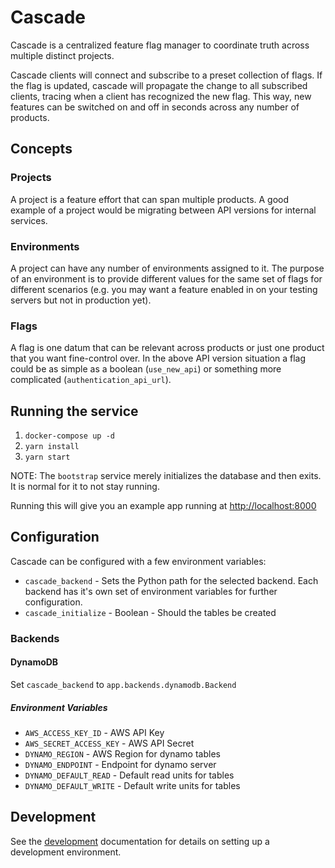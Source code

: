 # Cascade

Cascade is a centralized feature flag manager to coordinate truth across multiple distinct projects.

Cascade clients will connect and subscribe to a preset collection of flags. If the flag is updated, cascade will propagate the change to all subscribed clients, tracing when a client has recognized the new flag. This way, new features can be switched on and off in seconds across any number of products.

## Concepts

### Projects

A project is a feature effort that can span multiple products. A good example of a project would be migrating between API versions for internal services.

### Environments

A project can have any number of environments assigned to it. The purpose of an environment is to provide different values for the same set of flags for different scenarios (e.g. you may want a feature enabled in on your testing servers but not in production yet).

### Flags

A flag is one datum that can be relevant across products or just one product that you want fine-control over. In the above API version situation a flag could be as simple as a boolean (`use_new_api`) or something more complicated (`authentication_api_url`).  


## Running the service

1. `docker-compose up -d`
2. `yarn install`
3. `yarn start`

NOTE: The `bootstrap` service merely initializes the database and then exits. It is normal for it to not stay running.

Running this will give you an example app running at [http://localhost:8000](http://localhost:8000)

## Configuration

Cascade can be configured with a few environment variables:

- `cascade_backend` - Sets the Python path for the selected backend. Each backend has it's own set of environment variables for further configuration.
- `cascade_initialize` - Boolean - Should the tables be created

### Backends

#### DynamoDB

Set `cascade_backend` to `app.backends.dynamodb.Backend`

##### Environment Variables

 - `AWS_ACCESS_KEY_ID` - AWS API Key
 - `AWS_SECRET_ACCESS_KEY` - AWS API Secret
 - `DYNAMO_REGION` - AWS Region for dynamo tables
 - `DYNAMO_ENDPOINT` - Endpoint for dynamo server
 - `DYNAMO_DEFAULT_READ` - Default read units for tables
 - `DYNAMO_DEFAULT_WRITE` - Default write units for tables
 
## Development

See the [development](./docs/development.md) documentation for details on setting up a development environment.
